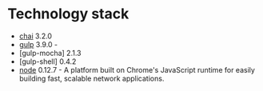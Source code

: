 # Technology stack

- [chai]() 3.2.0
- [gulp]() 3.9.0 - 
- [gulp-mocha] 2.1.3
- [gulp-shell] 0.4.2
- [node](https://nodejs.org/) 0.12.7 - A platform built on Chrome's JavaScript runtime for easily building fast, scalable network applications.
